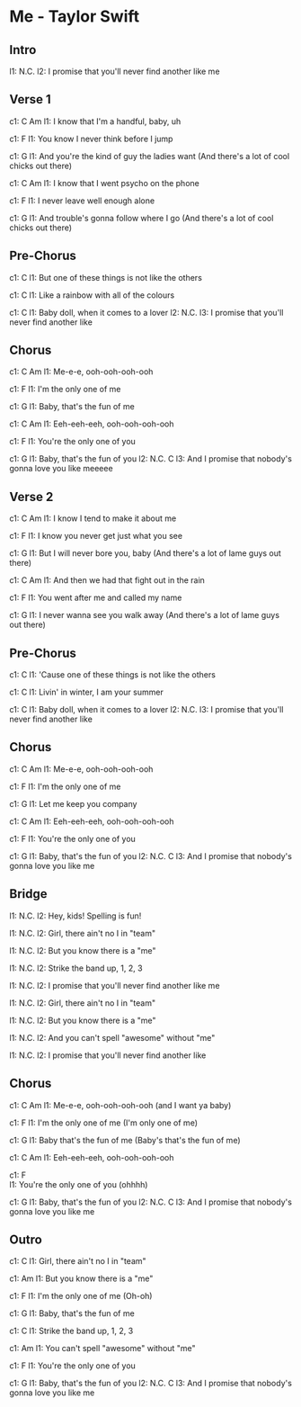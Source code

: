 ---
---

# Me - Taylor Swift

## Intro

l1:    N.C.
l2: I promise that you'll never find another like me


## Verse 1

c1: C                                  Am
l1:   I know that I'm a handful, baby, uh

c1:                                   F
l1: You know I never think before I jump

c1:                                          G
l1: And you're the kind of guy the ladies want  (And there's a lot of cool chicks out there)

c1: C                                    Am
l1:   I know that I went psycho on the phone

c1:                            F
l1: I never leave well enough alone

c1:                                      G
l1: And trouble's gonna follow where I go (And there's a lot of cool chicks out there)

## Pre-Chorus

c1:     C
l1: But one of these things is not like the others

c1:  C
l1: Like a rainbow with all of the colours

c1:  C
l1: Baby doll, when it comes to a lover
l2:   N.C.
l3: I promise that you'll never find another like

## Chorus

c1:      C           Am
l1: Me-e-e, ooh-ooh-ooh-ooh

c1: F
l1: I'm the only one of me

c1:  G
l1: Baby, that's the fun of me

c1:         C             Am
l1: Eeh-eeh-eeh, ooh-ooh-ooh-ooh

c1: F
l1: You're the only one of you

c1:  G
l1: Baby, that's the fun of you
l2:        N.C.                                         C
l3: And I promise that nobody's gonna love you like meeeee

## Verse 2

c1: C                                  Am
l1:   I know I tend to make it about me

c1:                                      F
l1: I know you never get just what you see

c1:                               G
l1: But I will never bore you, baby (And there's a lot of lame guys out there)

c1: C                                          Am
l1:   And then we had that fight out in the rain

c1:                                   F
l1: You went after me and called my name

c1:                               G
l1: I never wanna see you walk away (And there's a lot of lame guys out there)

## Pre-Chorus

c1:        C
l1: 'Cause one of these things is not like the others

c1:  C
l1: Livin' in winter, I am your summer

c1:  C
l1: Baby doll, when it comes to a lover
l2:    N.C.
l3: I promise that you'll never find another like

## Chorus

c1:      C           Am
l1: Me-e-e, ooh-ooh-ooh-ooh

c1: F
l1: I'm the only one of me

c1:  G
l1: Let me keep you company

c1:         C             Am
l1: Eeh-eeh-eeh, ooh-ooh-ooh-ooh

c1: F
l1: You're the only one of you

c1:  G
l1: Baby, that's the fun of you
l2:        N.C.                                     C
l3: And I promise that nobody's gonna love you like me

## Bridge

l1:  N.C.
l2: Hey, kids! Spelling is fun!

l1:  N.C.
l2: Girl, there ain't no I in "team"

l1:  N.C.
l2: But you know there is a "me"

l1:  N.C.
l2: Strike the band up, 1, 2, 3

l1:   N.C.
l2: I promise that you'll never find another like me

l1:  N.C.
l2: Girl, there ain't no I in "team"

l1:  N.C.
l2: But you know there is a "me"

l1:          N.C.
l2: And you can't spell "awesome" without "me"

l1:    N.C.
l2: I promise that you'll never find another like


## Chorus

c1:      C           Am
l1: Me-e-e, ooh-ooh-ooh-ooh (and I want ya baby)

c1: F
l1: I'm the only one of me (I'm only one of me) 

c1:  G
l1: Baby that's the fun of me (Baby's that's the fun of me)

c1:         C             Am
l1: Eeh-eeh-eeh, ooh-ooh-ooh-ooh

c1: F                    
l1: You're the only one of you (ohhhh)

c1:  G
l1: Baby, that's the fun of you
l2:        N.C.                                     C
l3: And I promise that nobody's gonna love you like me

## Outro

c1:  C
l1: Girl, there ain't no I in "team"

c1:  Am
l1: But you know there is a "me"

c1:  F
l1: I'm the only one of me (Oh-oh)

c1:  G
l1: Baby, that's the fun of me

c1:   C
l1: Strike the band up, 1, 2, 3

c1:      Am
l1: You can't spell "awesome" without "me"

c1:   F
l1: You're the only one of you

c1:  G
l1: Baby, that's the fun of you
l2:        N.C.                                        C
l3: And I promise that nobody's gonna love you like me